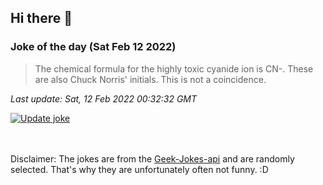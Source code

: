 ## Hi there 👋

### Joke of the day (Sat Feb 12 2022)
<!-- joke -->
>The chemical formula for the highly toxic cyanide ion is CN-. These are also Chuck Norris' initials. This is not a coincidence.
<!-- /joke -->

*Last update: Sat, 12 Feb 2022 00:32:32 GMT*

[![Update joke](https://github.com/nclskfm/nclskfm/actions/workflows/joke.yml/badge.svg)](https://github.com/nclskfm/nclskfm/actions/workflows/joke.yml)

<br><br>
Disclaimer: The jokes are from the [Geek-Jokes-api](https://github.com/sameerkumar18/geek-joke-api) and are randomly selected. That's why they are unfortunately often not funny. :D
